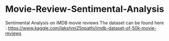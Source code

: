 # Movie-Review-Sentimental-Analysis
Sentimental Analysis on iMDB movie reviews
The dataset can be found here : 
https://www.kaggle.com/lakshmi25npathi/imdb-dataset-of-50k-movie-reviews
